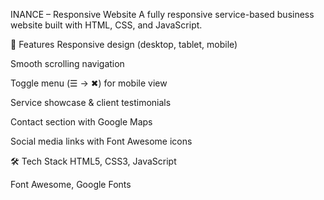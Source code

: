 INANCE – Responsive Website
A fully responsive service-based business website built with HTML, CSS, and JavaScript.

🚀 Features
Responsive design (desktop, tablet, mobile)

Smooth scrolling navigation

Toggle menu (☰ → ✖) for mobile view

Service showcase & client testimonials

Contact section with Google Maps

Social media links with Font Awesome icons

🛠️ Tech Stack
HTML5, CSS3, JavaScript

Font Awesome, Google Fonts
